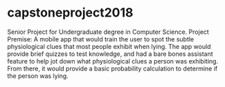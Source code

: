 # capstoneproject2018
Senior Project for Undergraduate degree in Computer Science.
Project Premise: A mobile app that would train the user to spot the subtle physiological clues that most people exhibit when lying. The app would provide brief quizzes to test knowledge, and had a bare bones assistant feature to help jot down what physiological clues a person was exhibiting. From there, it would provide a basic probability calculation to determine if the person was lying.
